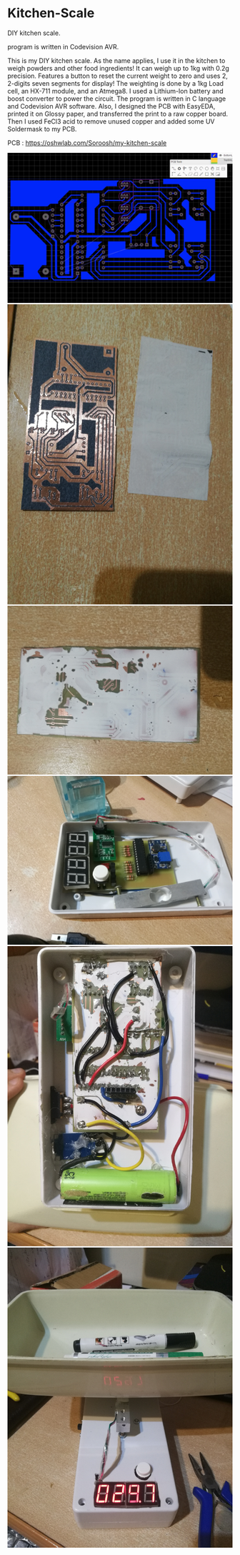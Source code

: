 # Kitchen-Scale
DIY kitchen scale.

program is written in Codevision AVR.

This is my DIY kitchen scale. As the name applies, I use it in the kitchen to weigh powders and other food ingredients! It can weigh up to 1kg with 0.2g precision. Features a button to reset the current weight to zero and uses 2, 2-digits seven segments for display!
The weighting is done by a 1kg Load cell, an HX-711 module, and an Atmega8. I used a Lithium-Ion battery and boost converter to power the circuit. The program is written in C language and Codevision AVR software.
Also, I designed the PCB with EasyEDA, printed it on Glossy paper, and transferred the print to a raw copper board. Then I used FeCl3 acid to remove unused copper and added some UV Soldermask to my PCB.

PCB : https://oshwlab.com/Soroosh/my-kitchen-scale

![1](https://github.com/soroushtou/Kitchen-Scale/blob/main/images/1%20(1).jpg)
![2](https://github.com/soroushtou/Kitchen-Scale/blob/main/images/1%20(2).jpg)
![4](https://github.com/soroushtou/Kitchen-Scale/blob/main/images/1%20(4).jpg)
![5](https://github.com/soroushtou/Kitchen-Scale/blob/main/images/1%20(5).jpg)
![6](https://github.com/soroushtou/Kitchen-Scale/blob/main/images/1%20(6).jpg)
![7](https://github.com/soroushtou/Kitchen-Scale/blob/main/images/1%20(7).jpg)
